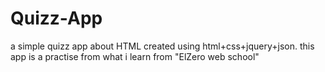 # Quizz-App
a simple quizz app about HTML created using html+css+jquery+json.
this app is a practise from what i learn from "ElZero web school"
